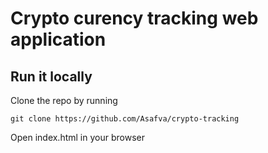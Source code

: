 # Crypto curency tracking web application

## Run it locally
Clone the repo by running
```
git clone https://github.com/Asafva/crypto-tracking
````
Open index.html in your browser
